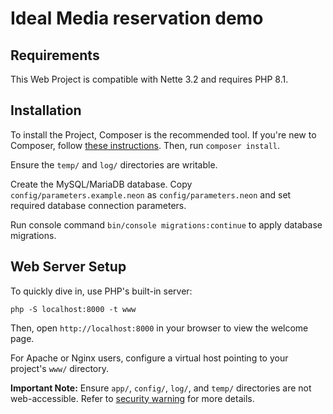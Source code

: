 Ideal Media reservation demo
============================


Requirements
------------

This Web Project is compatible with Nette 3.2 and requires PHP 8.1.


Installation
------------

To install the Project, Composer is the recommended tool. If you're new to Composer,
follow [these instructions](https://doc.nette.org/composer). Then, run	`composer install`.

Ensure the `temp/` and `log/` directories are writable.

Create the MySQL/MariaDB database. Copy `config/parameters.example.neon` as `config/parameters.neon` 
and set required database connection parameters. 

Run console command `bin/console migrations:continue` to apply database migrations.


Web Server Setup
----------------

To quickly dive in, use PHP's built-in server:

	php -S localhost:8000 -t www

Then, open `http://localhost:8000` in your browser to view the welcome page.

For Apache or Nginx users, configure a virtual host pointing to your project's `www/` directory.

**Important Note:** Ensure `app/`, `config/`, `log/`, and `temp/` directories are not web-accessible.
Refer to [security warning](https://nette.org/security-warning) for more details.
